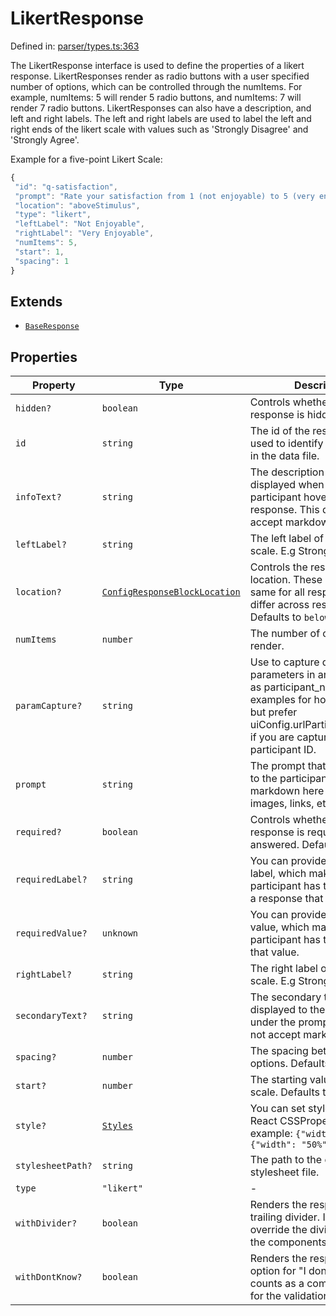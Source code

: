 # LikertResponse

Defined in: [parser/types.ts:363](https://github.com/revisit-studies/study/blob/d85836850c66a7e523578f6b0e32c1027d11846b/src/parser/types.ts#L363)

The LikertResponse interface is used to define the properties of a likert response.
LikertResponses render as radio buttons with a user specified number of options, which can be controlled through the numItems. For example, numItems: 5 will render 5 radio buttons, and numItems: 7 will render 7 radio buttons.
LikertResponses can also have a description, and left and right labels.
The left and right labels are used to label the left and right ends of the likert scale with values such as 'Strongly Disagree' and 'Strongly Agree'.

Example for a five-point Likert Scale:

```js
{
 "id": "q-satisfaction",
 "prompt": "Rate your satisfaction from 1 (not enjoyable) to 5 (very enjoyable).",
 "location": "aboveStimulus",
 "type": "likert",
 "leftLabel": "Not Enjoyable",
 "rightLabel": "Very Enjoyable",
 "numItems": 5,
 "start": 1,
 "spacing": 1
}
```

## Extends

- [`BaseResponse`](BaseResponse.md)

## Properties

| Property | Type | Description | Inherited from | Defined in |
| ------ | ------ | ------ | ------ | ------ |
| <a id="hidden"></a> `hidden?` | `boolean` | Controls whether the response is hidden. | [`BaseResponse`](BaseResponse.md).[`hidden`](BaseResponse.md#hidden) | [parser/types.ts:262](https://github.com/revisit-studies/study/blob/d85836850c66a7e523578f6b0e32c1027d11846b/src/parser/types.ts#L262) |
| <a id="id"></a> `id` | `string` | The id of the response. This is used to identify the response in the data file. | [`BaseResponse`](BaseResponse.md).[`id`](BaseResponse.md#id) | [parser/types.ts:244](https://github.com/revisit-studies/study/blob/d85836850c66a7e523578f6b0e32c1027d11846b/src/parser/types.ts#L244) |
| <a id="infotext"></a> `infoText?` | `string` | The description that is displayed when the participant hovers over the response. This does not accept markdown. | [`BaseResponse`](BaseResponse.md).[`infoText`](BaseResponse.md#infotext) | [parser/types.ts:250](https://github.com/revisit-studies/study/blob/d85836850c66a7e523578f6b0e32c1027d11846b/src/parser/types.ts#L250) |
| <a id="leftlabel"></a> `leftLabel?` | `string` | The left label of the likert scale. E.g Strongly Disagree | - | [parser/types.ts:372](https://github.com/revisit-studies/study/blob/d85836850c66a7e523578f6b0e32c1027d11846b/src/parser/types.ts#L372) |
| <a id="location"></a> `location?` | [`ConfigResponseBlockLocation`](../type-aliases/ConfigResponseBlockLocation.md) | Controls the response location. These might be the same for all responses, or differ across responses. Defaults to `belowStimulus` | [`BaseResponse`](BaseResponse.md).[`location`](BaseResponse.md#location) | [parser/types.ts:254](https://github.com/revisit-studies/study/blob/d85836850c66a7e523578f6b0e32c1027d11846b/src/parser/types.ts#L254) |
| <a id="numitems"></a> `numItems` | `number` | The number of options to render. | - | [parser/types.ts:366](https://github.com/revisit-studies/study/blob/d85836850c66a7e523578f6b0e32c1027d11846b/src/parser/types.ts#L366) |
| <a id="paramcapture"></a> `paramCapture?` | `string` | Use to capture querystring parameters in answers such as participant_name. See the examples for how this is used, but prefer uiConfig.urlParticipantIdParam if you are capturing a participant ID. | [`BaseResponse`](BaseResponse.md).[`paramCapture`](BaseResponse.md#paramcapture) | [parser/types.ts:260](https://github.com/revisit-studies/study/blob/d85836850c66a7e523578f6b0e32c1027d11846b/src/parser/types.ts#L260) |
| <a id="prompt"></a> `prompt` | `string` | The prompt that is displayed to the participant. You can use markdown here to render images, links, etc. | [`BaseResponse`](BaseResponse.md).[`prompt`](BaseResponse.md#prompt) | [parser/types.ts:246](https://github.com/revisit-studies/study/blob/d85836850c66a7e523578f6b0e32c1027d11846b/src/parser/types.ts#L246) |
| <a id="required"></a> `required?` | `boolean` | Controls whether the response is required to be answered. Defaults to true. | [`BaseResponse`](BaseResponse.md).[`required`](BaseResponse.md#required) | [parser/types.ts:252](https://github.com/revisit-studies/study/blob/d85836850c66a7e523578f6b0e32c1027d11846b/src/parser/types.ts#L252) |
| <a id="requiredlabel"></a> `requiredLabel?` | `string` | You can provide a required label, which makes it so a participant has to answer with a response that matches label. | [`BaseResponse`](BaseResponse.md).[`requiredLabel`](BaseResponse.md#requiredlabel) | [parser/types.ts:258](https://github.com/revisit-studies/study/blob/d85836850c66a7e523578f6b0e32c1027d11846b/src/parser/types.ts#L258) |
| <a id="requiredvalue"></a> `requiredValue?` | `unknown` | You can provide a required value, which makes it so a participant has to answer with that value. | [`BaseResponse`](BaseResponse.md).[`requiredValue`](BaseResponse.md#requiredvalue) | [parser/types.ts:256](https://github.com/revisit-studies/study/blob/d85836850c66a7e523578f6b0e32c1027d11846b/src/parser/types.ts#L256) |
| <a id="rightlabel"></a> `rightLabel?` | `string` | The right label of the likert scale. E.g Strongly Agree | - | [parser/types.ts:374](https://github.com/revisit-studies/study/blob/d85836850c66a7e523578f6b0e32c1027d11846b/src/parser/types.ts#L374) |
| <a id="secondarytext"></a> `secondaryText?` | `string` | The secondary text that is displayed to the participant under the prompt. This does not accept markdown. | [`BaseResponse`](BaseResponse.md).[`secondaryText`](BaseResponse.md#secondarytext) | [parser/types.ts:248](https://github.com/revisit-studies/study/blob/d85836850c66a7e523578f6b0e32c1027d11846b/src/parser/types.ts#L248) |
| <a id="spacing"></a> `spacing?` | `number` | The spacing between the options. Defaults to 1. | - | [parser/types.ts:370](https://github.com/revisit-studies/study/blob/d85836850c66a7e523578f6b0e32c1027d11846b/src/parser/types.ts#L370) |
| <a id="start"></a> `start?` | `number` | The starting value of the likert scale. Defaults to 1. | - | [parser/types.ts:368](https://github.com/revisit-studies/study/blob/d85836850c66a7e523578f6b0e32c1027d11846b/src/parser/types.ts#L368) |
| <a id="style"></a> `style?` | [`Styles`](../type-aliases/Styles.md) | You can set styles here, using React CSSProperties, for example: `{"width": 100}` or `{"width": "50%"}` | [`BaseResponse`](BaseResponse.md).[`style`](BaseResponse.md#style) | [parser/types.ts:270](https://github.com/revisit-studies/study/blob/d85836850c66a7e523578f6b0e32c1027d11846b/src/parser/types.ts#L270) |
| <a id="stylesheetpath"></a> `stylesheetPath?` | `string` | The path to the external stylesheet file. | [`BaseResponse`](BaseResponse.md).[`stylesheetPath`](BaseResponse.md#stylesheetpath) | [parser/types.ts:268](https://github.com/revisit-studies/study/blob/d85836850c66a7e523578f6b0e32c1027d11846b/src/parser/types.ts#L268) |
| <a id="type"></a> `type` | `"likert"` | - | - | [parser/types.ts:364](https://github.com/revisit-studies/study/blob/d85836850c66a7e523578f6b0e32c1027d11846b/src/parser/types.ts#L364) |
| <a id="withdivider"></a> `withDivider?` | `boolean` | Renders the response with a trailing divider. If present, will override the divider setting in the components or uiConfig. | [`BaseResponse`](BaseResponse.md).[`withDivider`](BaseResponse.md#withdivider) | [parser/types.ts:264](https://github.com/revisit-studies/study/blob/d85836850c66a7e523578f6b0e32c1027d11846b/src/parser/types.ts#L264) |
| <a id="withdontknow"></a> `withDontKnow?` | `boolean` | Renders the response with an option for "I don't know". This counts as a completed answer for the validation. | [`BaseResponse`](BaseResponse.md).[`withDontKnow`](BaseResponse.md#withdontknow) | [parser/types.ts:266](https://github.com/revisit-studies/study/blob/d85836850c66a7e523578f6b0e32c1027d11846b/src/parser/types.ts#L266) |
